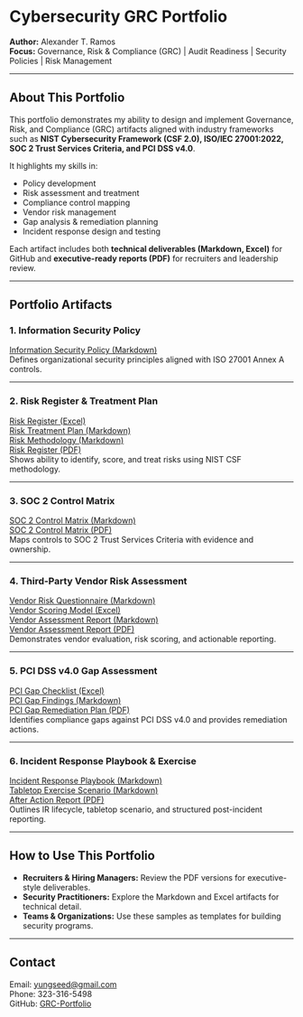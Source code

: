# Cybersecurity GRC Portfolio  
**Author:** Alexander T. Ramos  
**Focus:** Governance, Risk & Compliance (GRC) | Audit Readiness | Security Policies | Risk Management  

---

## About This Portfolio  
This portfolio demonstrates my ability to design and implement Governance, Risk, and Compliance (GRC) artifacts aligned with industry frameworks such as **NIST Cybersecurity Framework (CSF 2.0), ISO/IEC 27001:2022, SOC 2 Trust Services Criteria, and PCI DSS v4.0**.  

It highlights my skills in:  
- Policy development  
- Risk assessment and treatment  
- Compliance control mapping  
- Vendor risk management  
- Gap analysis & remediation planning  
- Incident response design and testing  

Each artifact includes both **technical deliverables (Markdown, Excel)** for GitHub and **executive-ready reports (PDF)** for recruiters and leadership review.  

---

## Portfolio Artifacts  

### 1. Information Security Policy  
[Information Security Policy (Markdown)](./Policies/Information_Security_Policy.md)  
Defines organizational security principles aligned with ISO 27001 Annex A controls.  

---

### 2. Risk Register & Treatment Plan  
[Risk Register (Excel)](./Risk-Management/Risk_Register.xlsx)  
[Risk Treatment Plan (Markdown)](./Risk-Management/Risk_Treatment_Plan.md)  
[Risk Methodology (Markdown)](./Risk-Management/Risk_Methodology.md)  
[Risk Register (PDF)](./Risk-Management/Risk_Register.pdf)  
Shows ability to identify, score, and treat risks using NIST CSF methodology.  

---

### 3. SOC 2 Control Matrix  
[SOC 2 Control Matrix (Markdown)](./SOC2/SOC2_Control_Matrix.md)  
[SOC 2 Control Matrix (PDF)](./SOC2/SOC2_Control_Matrix.pdf)  
Maps controls to SOC 2 Trust Services Criteria with evidence and ownership.  

---

### 4. Third-Party Vendor Risk Assessment  
[Vendor Risk Questionnaire (Markdown)](./Third-Party-Risk/Vendor_Risk_Questionnaire.md)  
[Vendor Scoring Model (Excel)](./Third-Party-Risk/Vendor_Scoring_Model.xlsx)  
[Vendor Assessment Report (Markdown)](./Third-Party-Risk/Vendor_Assessment_Report.md)  
[Vendor Assessment Report (PDF)](./Third-Party-Risk/Vendor_Assessment_Report.pdf)  
Demonstrates vendor evaluation, risk scoring, and actionable reporting.  

---

### 5. PCI DSS v4.0 Gap Assessment  
[PCI Gap Checklist (Excel)](./PCI/PCI_Gap_Checklist.xlsx)  
[PCI Gap Findings (Markdown)](./PCI/PCI_Gap_Findings.md)  
[PCI Gap Remediation Plan (PDF)](./PCI/PCI_Gap_Remediation_Plan.pdf)  
Identifies compliance gaps against PCI DSS v4.0 and provides remediation actions.  

---

### 6. Incident Response Playbook & Exercise  
[Incident Response Playbook (Markdown)](./Incident-Response/IR_Playbook.md)  
[Tabletop Exercise Scenario (Markdown)](./Incident-Response/IR_Tabletop_Scenario.md)  
[After Action Report (PDF)](./Incident-Response/IR_After_Action_Report.pdf)  
Outlines IR lifecycle, tabletop scenario, and structured post-incident reporting.  

---

## How to Use This Portfolio  
- **Recruiters & Hiring Managers:** Review the PDF versions for executive-style deliverables.  
- **Security Practitioners:** Explore the Markdown and Excel artifacts for technical detail.  
- **Teams & Organizations:** Use these samples as templates for building security programs.  

---

## Contact  
Email: yungseed@gmail.com  
Phone: 323-316-5498  
GitHub: [GRC-Portfolio](https://github.com/YourUsername/GRC-Portfolio)  
